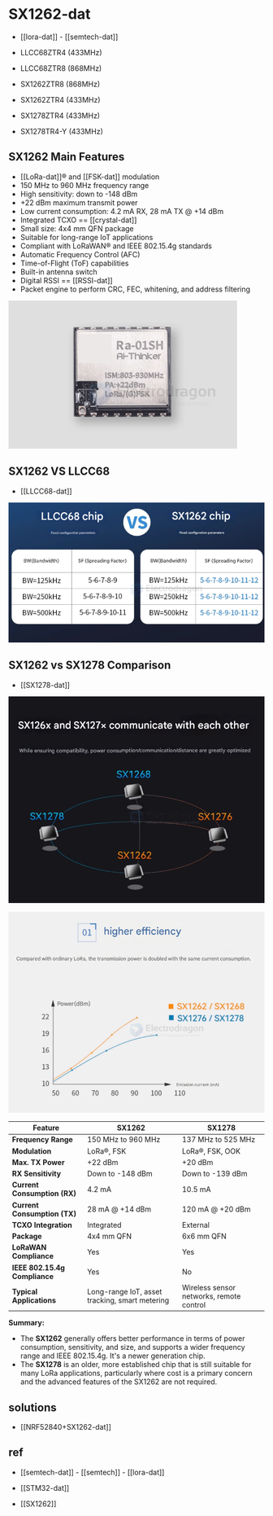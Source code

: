 
# SX1262-dat

- [[lora-dat]] - [[semtech-dat]]


- LLCC68ZTR4 (433MHz)
- LLCC68ZTR8 (868MHz)

- SX1262ZTR8 (868MHz)
- SX1262ZTR4 (433MHz)

- SX1278ZTR4 (433MHz)
- SX1278TR4-Y (433MHz)



## SX1262 Main Features

- [[LoRa-dat]]® and [[FSK-dat]] modulation
- 150 MHz to 960 MHz frequency range
- High sensitivity: down to -148 dBm
- +22 dBm maximum transmit power
- Low current consumption: 4.2 mA RX, 28 mA TX @ +14 dBm
- Integrated TCXO == [[crystal-dat]]
- Small size: 4x4 mm QFN package
- Suitable for long-range IoT applications
- Compliant with LoRaWAN® and IEEE 802.15.4g standards
- Automatic Frequency Control (AFC)
- Time-of-Flight (ToF) capabilities
- Built-in antenna switch
- Digital RSSI == [[RSSI-dat]]
- Packet engine to perform CRC, FEC, whitening, and address filtering

![](2025-06-23-17-10-05.png)

## SX1262 VS LLCC68 

- [[LLCC68-dat]]

![](2025-06-26-19-57-47.png)


## SX1262 vs SX1278 Comparison

- [[SX1278-dat]]

![](2025-06-26-19-56-24.png)

![](2025-06-26-19-59-04.png)

| Feature                       | SX1262                                         | SX1278                                   |
| ----------------------------- | ---------------------------------------------- | ---------------------------------------- |
| **Frequency Range**           | 150 MHz to 960 MHz                             | 137 MHz to 525 MHz                       |
| **Modulation**                | LoRa®, FSK                                     | LoRa®, FSK, OOK                          |
| **Max. TX Power**             | +22 dBm                                        | +20 dBm                                  |
| **RX Sensitivity**            | Down to -148 dBm                               | Down to -139 dBm                         |
| **Current Consumption (RX)**  | 4.2 mA                                         | 10.5 mA                                  |
| **Current Consumption (TX)**  | 28 mA @ +14 dBm                                | 120 mA @ +20 dBm                         |
| **TCXO Integration**          | Integrated                                     | External                                 |
| **Package**                   | 4x4 mm QFN                                     | 6x6 mm QFN                               |
| **LoRaWAN Compliance**        | Yes                                            | Yes                                      |
| **IEEE 802.15.4g Compliance** | Yes                                            | No                                       |
| **Typical Applications**      | Long-range IoT, asset tracking, smart metering | Wireless sensor networks, remote control |

**Summary:**

*   The **SX1262** generally offers better performance in terms of power consumption, sensitivity, and size, and supports a wider frequency range and IEEE 802.15.4g. It's a newer generation chip.
*   The **SX1278** is an older, more established chip that is still suitable for many LoRa applications, particularly where cost is a primary concern and the advanced features of the SX1262 are not required.

 
## solutions 

- [[NRF52840+SX1262-dat]]


## ref 

- [[semtech-dat]] - [[semtech]] - [[lora-dat]]

- [[STM32-dat]]

- [[SX1262]]